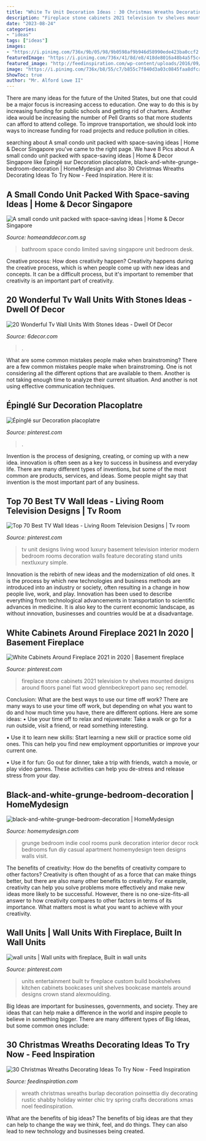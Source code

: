 ```yaml
---
title: "White Tv Unit Decoration Ideas : 30 Christmas Wreaths Decorating Ideas To Try Now"
description: "Fireplace stone cabinets 2021 television tv shelves mounted designs around floors panel flat wood glennbeckreport pano seç remodel"
date: "2023-08-24"
categories:
- "ideas"
tags: ["ideas"]
images:
- "https://i.pinimg.com/736x/9b/05/98/9b0598af9b946d58990ede423ba0ccf2.jpg"
featuredImage: "https://i.pinimg.com/736x/41/8d/e8/418de8016a48b4a5f5cc2dbea711c6bf.jpg"
featured_image: "http://feedinspiration.com/wp-content/uploads/2016/09/Christmas-Wreath-Decoration-Ideas.jpg"
image: "https://i.pinimg.com/736x/b8/55/c7/b855c7f840d3a03c0845faa8dfca201d.jpg"
ShowToc: true
author: "Mr. Alford Lowe II"
---
```



There are many ideas for the future of the United States, but one that could be a major focus is increasing access to education. One way to do this is by increasing funding for public schools and getting rid of charters. Another idea would be increasing the number of Pell Grants so that more students can afford to attend college. To improve transportation, we should look into ways to increase funding for road projects and reduce pollution in cities.

	

		
searching about A small condo unit packed with space-saving ideas | Home &amp; Decor Singapore you've came to the right page. We have 8 Pics about A small condo unit packed with space-saving ideas | Home &amp; Decor Singapore like Épinglé sur Decoration placoplatre, black-and-white-grunge-bedroom-decoration | HomeMydesign and also 30 Christmas Wreaths Decorating Ideas To Try Now - Feed Inspiration. Here it is:
		
    
## A Small Condo Unit Packed With Space-saving Ideas | Home &amp; Decor Singapore

<img loading=lazy src="https://www.homeanddecor.com.sg/sites/default/files/imagecache/hnd_revamp_1x1_large/blog/gallery_article/gallery_images/limited-bathroom.jpg" onerror="this.onerror=null;this.src='https://tse2.mm.bing.net/th?id=OIP.06Fn_741OjGGO6og-fDl8wHaKl&amp;pid=15.1';" alt="A small condo unit packed with space-saving ideas | Home &amp; Decor Singapore">

_Source: homeanddecor.com.sg_

>bathroom space condo limited saving singapore unit bedroom desk. 

	

Creative process: How does creativity happen?
Creativity happens during the creative process, which is when people come up with new ideas and concepts. It can be a difficult process, but it's important to remember that creativity is an important part of creativity.

    
## 20 Wonderful Tv Wall Units With Stones Ideas - Dwell Of Decor

<img loading=lazy src="https://3.bp.blogspot.com/-SaR9ZryituE/V5ga2OVu7QI/AAAAAAAApWA/Vu7bImydSzoWC3FCWU0-3QMmyDLmp7_ZwCLcB/s1600/4.jpg" onerror="this.onerror=null;this.src='https://tse1.mm.bing.net/th?id=OIP.zRRFgypBvCirHbn1WJeXlAHaEK&amp;pid=15.1';" alt="20 Wonderful Tv Wall Units With Stones Ideas - Dwell Of Decor">

_Source: 6decor.com_

>. 

	

What are some common mistakes people make when brainstroming?
There are a few common mistakes people make when brainstroming. One is not considering all the different options that are available to them. Another is not taking enough time to analyze their current situation. And another is not using effective communication techniques.

    
## Épinglé Sur Decoration Placoplatre

<img loading=lazy src="https://i.pinimg.com/736x/41/8d/e8/418de8016a48b4a5f5cc2dbea711c6bf.jpg" onerror="this.onerror=null;this.src='https://tse2.mm.bing.net/th?id=OIP.QYcqhLa5H4DluX37736dYQHaHc&amp;pid=15.1';" alt="Épinglé sur Decoration placoplatre">

_Source: pinterest.com_

>. 

	

Invention is the process of designing, creating, or coming up with a new idea. innovation is often seen as a key to success in business and everyday life. There are many different types of inventions, but some of the most common are products, services, and ideas. Some people might say that invention is the most important part of any business.

    
## Top 70 Best TV Wall Ideas - Living Room Television Designs | Tv Room

<img loading=lazy src="https://i.pinimg.com/736x/9b/05/98/9b0598af9b946d58990ede423ba0ccf2.jpg" onerror="this.onerror=null;this.src='https://tse4.mm.bing.net/th?id=OIP.TO1rlYHbuY7fruyA-ynSNwAAAA&amp;pid=15.1';" alt="Top 70 Best TV Wall Ideas - Living Room Television Designs | Tv room">

_Source: pinterest.com_

>tv unit designs living wood luxury basement television interior modern bedroom rooms decoration walls feature decorating stand units nextluxury simple. 

	

Innovation is the rebirth of new ideas and the modernization of old ones. It is the process by which new technologies and business methods are introduced into an industry or society, often resulting in a change in how people live, work, and play. Innovation has been used to describe everything from technological advancements in transportation to scientific advances in medicine. It is also key to the current economic landscape, as without innovation, businesses and countries would be at a disadvantage.

    
## White Cabinets Around Fireplace 2021 In 2020 | Basement Fireplace

<img loading=lazy src="https://i.pinimg.com/736x/b8/55/c7/b855c7f840d3a03c0845faa8dfca201d.jpg" onerror="this.onerror=null;this.src='https://tse2.mm.bing.net/th?id=OIP.nKtxAHPUvbawHN3ubl2JRQHaLu&amp;pid=15.1';" alt="White Cabinets Around Fireplace 2021 in 2020 | Basement fireplace">

_Source: pinterest.com_

>fireplace stone cabinets 2021 television tv shelves mounted designs around floors panel flat wood glennbeckreport pano seç remodel. 

	

Conclusion: What are the best ways to use our time off work?
There are many ways to use your time off work, but depending on what you want to do and how much time you have, there are different options. Here are some ideas: 
• Use your time off to relax and rejuvenate: Take a walk or go for a run outside, visit a friend, or read something interesting. 

• Use it to learn new skills: Start learning a new skill or practice some old ones. This can help you find new employment opportunities or improve your current one. 

• Use it for fun: Go out for dinner, take a trip with friends, watch a movie, or play video games. These activities can help you de-stress and release stress from your day.

    
## Black-and-white-grunge-bedroom-decoration | HomeMydesign

<img loading=lazy src="https://homemydesign.com/wp-content/uploads/2016/05/black-and-white-grunge-bedroom-decoration.jpg" onerror="this.onerror=null;this.src='https://tse3.mm.bing.net/th?id=OIP.QSDzatO0DKQMJ4zuXiDaywHaJ4&amp;pid=15.1';" alt="black-and-white-grunge-bedroom-decoration | HomeMydesign">

_Source: homemydesign.com_

>grunge bedroom indie cool rooms punk decoration interior decor rock bedrooms fun diy casual apartment homemydesign teen designs walls visit. 

	

The benefits of creativity: How do the benefits of creativity compare to other factors?
Creativity is often thought of as a force that can make things better, but there are also many other benefits to creativity. For example, creativity can help you solve problems more effectively and make new ideas more likely to be successful. However, there is no one-size-fits-all answer to how creativity compares to other factors in terms of its importance. What matters most is what you want to achieve with your creativity.

    
## Wall Units | Wall Units With Fireplace, Built In Wall Units

<img loading=lazy src="https://i.pinimg.com/736x/9b/69/0c/9b690c642f0a46d2215bc0fa114e747d--coffered-ceilings-wall-units.jpg" onerror="this.onerror=null;this.src='https://tse3.mm.bing.net/th?id=OIP.uVcRsVZXzlbaadGrA20tCwHaE8&amp;pid=15.1';" alt="wall units | Wall units with fireplace, Built in wall units">

_Source: pinterest.com_

>units entertainment built tv fireplace custom build bookshelves kitchen cabinets bookcases unit shelves bookcase mantels around designs crown stand alexmoulding. 

	

Big Ideas are important for businesses, governments, and society. They are ideas that can help make a difference in the world and inspire people to believe in something bigger. There are many different types of Big Ideas, but some common ones include: 

    
## 30 Christmas Wreaths Decorating Ideas To Try Now - Feed Inspiration

<img loading=lazy src="http://feedinspiration.com/wp-content/uploads/2016/09/Christmas-Wreath-Decoration-Ideas.jpg" onerror="this.onerror=null;this.src='https://tse2.mm.bing.net/th?id=OIP.AK_q8WJMGbhs1o4SVP9WCQHaLH&amp;pid=15.1';" alt="30 Christmas Wreaths Decorating Ideas To Try Now - Feed Inspiration">

_Source: feedinspiration.com_

>wreath christmas wreaths burlap decoration poinsettia diy decorating rustic shabby holiday winter chic try spring crafts decorations xmas noel feedinspiration. 

	

What are the benefits of big ideas?
The benefits of big ideas are that they can help to change the way we think, feel, and do things. They can also lead to new technology and businesses being created.

